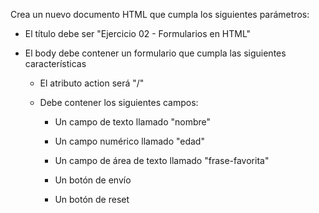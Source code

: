 Crea un nuevo documento HTML que cumpla los siguientes parámetros:

- El título debe ser "Ejercicio 02 - Formularios en HTML"

- El body debe contener un formulario que cumpla las siguientes características

    - El atributo action será "/"

    - Debe contener los siguientes campos:

        - Un campo de texto llamado "nombre"

        - Un campo numérico llamado "edad"

        - Un campo de área de texto llamado "frase-favorita"

        - Un botón de envío

        - Un botón de reset